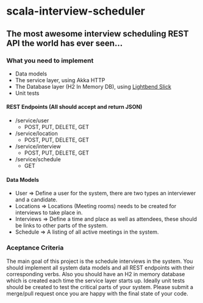 # scala-interview-scheduler
## The most awesome interview scheduling REST API the world has ever seen...

### What you need to implement
* Data models
* The service layer, using Akka HTTP
* The Database layer (H2 In Memory DB), using [Lightbend Slick](http://slick.lightbend.com/doc/3.2.3/)
* Unit tests

#### REST Endpoints (All should accept and return JSON)
* /service/user
  * POST, PUT, DELETE, GET
* /service/location
  * POST, PUT, DELETE, GET
* /service/interview
  * POST, PUT, DELETE, GET
* /service/schedule
  * GET
  
#### Data Models
* User => Define a user for the system, there are two types an interviewer and a candidate.
* Locations => Locations (Meeting rooms) needs to be created for interviews to take place in.
* Interviews => Define a time and place as well as attendees, these should be links to other parts of the system.
* Schedule => A listing of all active meetings in the system.

### Aceptance Criteria
The main goal of this project is the schedule interviews in the system. You should implement all system data models and all REST endpoints with their corresponding verbs. Also you should have an H2 in memory database which is created each time the service layer starts up. Ideally unit tests should be created to test the critical parts of your system. Please submit a merge/pull request once you are happy with the final state of your code.
